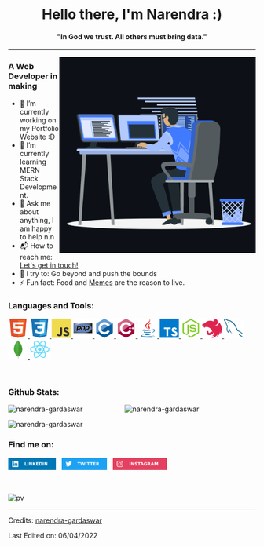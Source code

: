 <p>
  <h1 align="center"><b>Hello there, I'm Narendra :) </b></h1>
</p>

<p>
  <h4 align="center"><b>"In God we trust. All others must bring data."</b></h4>
</p>
<hr>

<p><img align="right" src="https://github.com/narendra-gardaswar/narendra-gardaswar/blob/main/raw/animation_500.gif" alt="narendra-gardaswar" height="400" width="400" /></p>

### A Web Developer in making

- 🔭 I’m currently working on my Portfolio Website :D
- 🌱 I’m currently learning MERN Stack Development.
- 💬 Ask me about anything, I am happy to help n.n
- 📬 How to reach me: [Let's get in touch!][linkedin]
- 🧗 I try to: Go beyond and push the bounds
- ⚡ Fun fact: Food and [Memes][youtube] are the reason to live.
  <br>

### Languages and Tools:

<p align="left"> <a href="https://getbootstrap.com" target="_blank" rel="noreferrer">
  <a href="https://www.w3.org/html/" target="_blank" rel="noreferrer"> <img
      src="https://raw.githubusercontent.com/devicons/devicon/master/icons/html5/html5-original.svg"
      alt="html5" width="40" height="40" /> </a> <a href="https://www.w3schools.com/css/" target="\_blank" rel="noreferrer"> <img
src="https://raw.githubusercontent.com/devicons/devicon/master/icons/css3/css3-original.svg"
alt="css3" width="40" height="40" /> </a> <a href="https://developer.mozilla.org/en-US/docs/Web/JavaScript" target="\_blank" rel="noreferrer"> <img
      src="https://raw.githubusercontent.com/devicons/devicon/master/icons/javascript/javascript-original.svg"
      alt="javascript" width="40" height="40" /> </a> <a href="https://www.php.net/" target="\_blank" rel="noreferrer"> <img 
      src="https://raw.githubusercontent.com/devicons/devicon/master/icons/php/php-original.svg"
      alt="php" width="40" height="40" /> </a> <a href="https://www.cprogramming.com/" target="\_blank" rel="noreferrer"> <img 
      src="https://raw.githubusercontent.com/devicons/devicon/master/icons/c/c-original.svg"
      alt="c" width="40" height="40" /> </a> <a href="https://www.w3schools.com/cpp/" target="_blank" rel="noreferrer"><img 
      src="https://raw.githubusercontent.com/devicons/devicon/master/icons/cplusplus/cplusplus-original.svg"
      alt="cplusplus" width="40" height="40" /> </a> <a href="https://www.java.com" target="_blank" rel="noreferrer"> <img
      src="https://raw.githubusercontent.com/devicons/devicon/master/icons/java/java-original.svg" 
      alt="java" width="40" height="40" /> </a> <a href="https://www.typescriptlang.org/" target="\_blank" rel="noreferrer"> <img
      src="https://raw.githubusercontent.com/devicons/devicon/master/icons/typescript/typescript-original.svg"
      alt="typescript" width="40" height="40" /> </a> <a href="https://nodejs.org/" target="\_blank" rel="noreferrer"> <img
      src="https://raw.githubusercontent.com/devicons/devicon/master/icons/nodejs/nodejs-original.svg"
      alt="nodejs" width="40" height="40" /> </a> <a href="https://nestjs.com/" target="_blank" rel="noreferrer"> <img
      src="https://raw.githubusercontent.com/devicons/devicon/master/icons/nestjs/nestjs-plain.svg"
      alt="nestjs" width="40" height="40" /> </a> <a href="https://www.mysql.com/" target="_blank" rel="noreferrer"> <img
      src="https://raw.githubusercontent.com/devicons/devicon/master/icons/mysql/mysql-original.svg"
      alt="mysql" width="40" height="40" /> </a> <a href="https://www.mongodb.com/" target="_blank" rel="noreferrer"> <img
      src="https://raw.githubusercontent.com/devicons/devicon/master/icons/mongodb/mongodb-original.svg"
      alt="mongodb" width="40" height="40" /> </a> <a href="https://reactjs.org/" target="_blank" rel="noreferrer"> <img
      src="https://raw.githubusercontent.com/devicons/devicon/master/icons/react/react-original.svg"
      alt="react" width="40" height="40" /> </a>
  </p>
  <br>

### Github Stats:
  

  <img align="left"
  src="https://github-readme-stats.vercel.app/api?username=narendra-gardaswar&show_icons=true&locale=en&bg_color=0d1117&text_color=ffffff&repo=convoychat"
  alt="narendra-gardaswar" width="47%" />
 
  <img src="https://github-readme-streak-stats.herokuapp.com/?user=narendra-gardaswar&theme=dark&background=0d1117&date_format=M%20j%5B%2C%20Y%5D" 
       alt="narendra-gardaswar" width="47%" />
<br>
  
<img  
src="https://github-readme-stats.vercel.app/api/top-langs?username=narendra-gardaswar&show_icons=true&locale=en&bg_color=0d1117&text_color=ffffff&layout=compact"
    alt="narendra-gardaswar" 
    bg_color=#808080 width="47%" height="47%"/>
  <br>
### Find me on: 
  <a href="https://www.linkedin.com/in/narendra-gardaswar/" target="_blank"><img height="25" src="https://raw.githubusercontent.com/narendra-gardaswar/narendra-gardaswar/main/raw/linkedin_rect.svg"></a>&nbsp;&nbsp;
 <a href="https://twitter.com/naren_hyd" target="_blank"><img height="25" src="https://github.com/narendra-gardaswar/narendra-gardaswar/blob/main/raw/twitter_rect.svg"></a>&nbsp;&nbsp;
 <a href="https://instagram.com/naren_hyd" target="_blank"><img height="25" src="https://github.com/narendra-gardaswar/narendra-gardaswar/blob/main/raw/insta_rect.svg"></a>&nbsp;&nbsp;

  <br>

![pv](https://komarev.com/ghpvc/?username=narendra-gardaswar&label=Profile%20views&color=0e75b6&style=flat)

<!--[website]: -->
[youtube]: https://youtu.be/dQw4w9WgXcQ
[linkedin]: https://www.linkedin.com/in/narendra-gardaswar/
  
 -----
Credits: [narendra-gardaswar](https://github.com/narendra-gardaswar/)

Last Edited on: 06/04/2022
